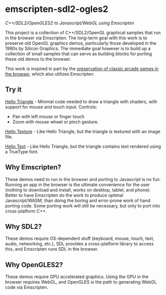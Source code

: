 # emscripten-sdl2-ogles2
*C++/SDL2/OpenGLES2 to Javascript/WebGL using Emscripten*

This project is a collection of C++/SDL2/OpenGL graphical samples that run in the browser via Emscripten.  The long-term goal with this work is to preserve old OpenGL graphics demos, particularly those developed in the 1990s by Silicon Graphics.  The immediate goal however is to build up a collection of small samples that can serve as building blocks for porting these old demos to the browser.

This work is inspired in part by the [preservation of classic arcade games in the browser](https://archive.org/details/internetarcade), which also utilizes Emscripten.

## Try it

[Hello Triangle](https://erik-larsen.github.io/emscripten-sdl2-ogles2/hello_triangle.html) - Minimal code needed to draw a triangle with shaders, with support for mouse and touch input.  Controls: 
- Pan with left mouse or finger touch
- Zoom with mouse wheel or pinch gesture.

[Hello Texture](https://erik-larsen.github.io/emscripten-sdl2-ogles2/hello_texture_debug.html) - Like Hello Triangle, but the triangle is textured with an image file.

[Hello Text](https://erik-larsen.github.io/emscripten-sdl2-ogles2/hello_text_ttf_debug.html) - Like Hello Triangle, but the triangle contains text rendered using a TrueType font.

## Why Emscripten?  

These demos need to run in the browser and porting to Javascript is no fun.  Running an app in the browser is the ultimate convenience for the user (nothing to download and install, works on desktop, tablet, and phone).  Better to have Emscripten do the work to produce optimal Javascript/WASM, than doing the boring and error-prone work of hand porting code.  Some porting work will still be necessary, but only to port into cross-platform C++.

## Why SDL2? 

These demos require OS-dependent stuff (keyboard, mouse, touch, text, audio, networking, etc.), SDL provides a cross-platform library to access this, and Emscripten runs SDL in the browser.

## Why OpenGLES2?  

These demos require GPU accelerated graphics. Using the GPU in the browser requires WebGL, and OpenGLES is the path to generating WebGL code via Emscripten.
